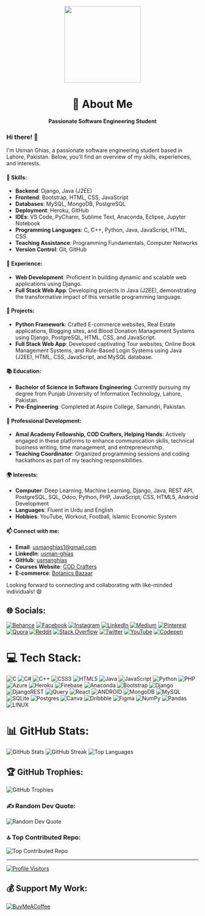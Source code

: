 <!-- Header Section -->
<p align="center">
  <img src="https://github.com/UsmanGhias" width="200" height="200">
  <h1 align="center">💫 About Me</h1>
  <p align="center"><strong>Passionate Software Engineering Student</strong></p>
</p>

<!-- Introduction -->
### Hi there! 👋

I'm Usman Ghias, a passionate software engineering student based in Lahore, Pakistan. Below, you'll find an overview of my skills, experiences, and interests.

<!-- Skills Section -->
#### 🚀 Skills:

- **Backend**: Django, Java (J2EE)
- **Frontend**: Bootstrap, HTML, CSS, JavaScript
- **Databases**: MySQL, MongoDB, PostgreSQL
- **Deployment**: Heroku, GitHub
- **IDEs**: VS Code, PyCharm, Sublime Text, Anaconda, Eclipse, Jupyter Notebook
- **Programming Languages**: C, C++, Python, Java, JavaScript, HTML, CSS
- **Teaching Assistance**: Programming Fundamentals, Computer Networks
- **Version Control**: Git, GitHub

<!-- Experience Section -->
#### 🌱 Experience:

- **Web Development**: Proficient in building dynamic and scalable web applications using Django.
- **Full Stack Web App**: Developing projects in Java (J2EE), demonstrating the transformative impact of this versatile programming language.

<!-- Projects Section -->
#### 💼 Projects:

- **Python Framework**: Crafted E-commerce websites, Real Estate applications, Blogging sites, and Blood Donation Management Systems using Django, PostgreSQL, HTML, CSS, and JavaScript.
- **Full Stack Web App**: Developed captivating Tour websites, Online Book Management Systems, and Rule-Based Login Systems using Java (J2EE), HTML, CSS, JavaScript, and MySQL database.

<!-- Education Section -->
#### 📚 Education:

- **Bachelor of Science in Software Engineering**: Currently pursuing my degree from Punjab University of Information Technology, Lahore, Pakistan.
- **Pre-Engineering**: Completed at Aspire College, Samundri, Pakistan.

<!-- Professional Development Section -->
#### 🌟 Professional Development:

- **Amal Academy Fellowship, COD Crafters, Helping Hands**: Actively engaged in these platforms to enhance communication skills, technical business writing, time management, and entrepreneurship.
- **Teaching Coordinator**: Organized programming sessions and coding hackathons as part of my teaching responsibilities.

<!-- Interests Section -->
#### 🌍 Interests:

- **Computer**: Deep Learning, Machine Learning, Django, Java, REST API, PostgreSQL, SQL, Odoo, Python, PHP, JavaScript, CSS, HTML5, Android Development
- **Languages**: Fluent in Urdu and English
- **Hobbies**: YouTube, Workout, Football, Islamic Economic System

<!-- Contact Information Section -->
#### 📫 Connect with me:

- **Email**: usmanghias1@gmail.com
- **LinkedIn**: [usman-ghias](https://www.linkedin.com/in/usman-ghias)
- **GitHub**: [usmanghias](https://www.github.com/usmanghias)
- **Courses Website**: [COD Crafters](https://www.codcrafters.com)
- **E-commerce**: [Botanics Bazaar](https://www.botanicsbazaar.com)

Looking forward to connecting and collaborating with like-minded individuals! 😄

<!-- Social Media Section -->
## 🌐 Socials:
[![Behance](https://img.shields.io/badge/Behance-1769ff?logo=behance&logoColor=white)](https://behance.net/https://www.behance.net/ranausman16) [![Facebook](https://img.shields.io/badge/Facebook-%231877F2.svg?logo=Facebook&logoColor=white)](https://facebook.com/https://www.facebook.com/codcrafters/) [![Instagram](https://img.shields.io/badge/Instagram-%23E4405F.svg?logo=Instagram&logoColor=white)](https://instagram.com/https://www.instagram.com/codcrafters1/) [![LinkedIn](https://img.shields.io/badge/LinkedIn-%230077B5.svg?logo=linkedin&logoColor=white)](https://linkedin.com/in/https://www.linkedin.com/in/usman-ghias) [![Medium](https://img.shields.io/badge/Medium-12100E?logo=medium&logoColor=white)](https://medium.com/@https://medium.com/@usmanghias) [![Pinterest](https://img.shields.io/badge/Pinterest-%23E60023.svg?logo=Pinterest&logoColor=white)](https://pinterest.com/https://www.pinterest.com/CodewithUsman/) [![Quora](https://img.shields.io/badge/Quora-%23B92B27.svg?logo=Quora&logoColor=white)](https://quora.com/profile/https://www.quora.com/profile/Usman-Ghias-3) [![Reddit](https://img.shields.io/badge/Reddit-%23FF4500.svg?logo=Reddit&logoColor=white)](https://reddit.com/user/https://www.reddit.com/user/usmanghias) [![Stack Overflow](https://img.shields.io/badge/-Stackoverflow-FE7A16?logo=stack-overflow&logoColor=white)](https://stackoverflow.com/users/https://stackoverflow.com/users/18590208/muhammad-usman-ghias) [![Twitter](https://img.shields.io/badge/Twitter-%231DA1F2.svg?logo=Twitter&logoColor=white)](https://twitter.com/https://twitter.com/usman467001?t=t0-4mfl-DWKQLJ7y44RGcQ&s=08) [![YouTube](https://img.shields.io/badge/YouTube-%23FF0000.svg?logo=YouTube&logoColor=white)](https://youtube.com/@https://www.youtube.com/@codcrafters) [![Codepen](https://img.shields.io/badge/Codepen-000000?style=for-the-badge&logo=codepen&logoColor=white)](https://codepen.io/https://codepen.io/UsmanGhias)

<!-- Tech Stack Section -->
# 💻 Tech Stack:

![C](https://img.shields.io/badge/c-%2300599C.svg?style=plastic&logo=c&logoColor=white) ![C#](https://img.shields.io/badge/c%23-%23239120.svg?style=plastic&logo=c-sharp&logoColor=white) ![C++](https://img.shields.io/badge/c++-%2300599C.svg?style=plastic&logo=c%2B%2B&logoColor=white) ![CSS3](https://img.shields.io/badge/css3-%231572B6.svg?style=plastic&logo=css3&logoColor=white) ![HTML5](https://img.shields.io/badge/html5-%23E34F26.svg?style=plastic&logo=html5&logoColor=white) ![Java](https://img.shields.io/badge/java-%23ED8B00.svg?style=plastic&logo=java&logoColor=white) ![JavaScript](https://img.shields.io/badge/javascript-%23323330.svg?style=plastic&logo=javascript&logoColor=%23F7DF1E) ![Python](https://img.shields.io/badge/python-3670A0?style=plastic&logo=python&logoColor=ffdd54) ![PHP](https://img.shields.io/badge/php-%23777BB4.svg?style=plastic&logo=php&logoColor=white) ![Azure](https://img.shields.io/badge/azure-%230072C6.svg?style=plastic&logo=azure-devops&logoColor=white) ![Heroku](https://img.shields.io/badge/heroku-%23430098.svg?style=plastic&logo=heroku&logoColor=white) ![Firebase](https://img.shields.io/badge/firebase-%23039BE5.svg?style=plastic&logo=firebase) ![Anaconda](https://img.shields.io/badge/Anaconda-%2344A833.svg?style=plastic&logo=anaconda&logoColor=white) ![Bootstrap](https://img.shields.io/badge/bootstrap-%23563D7C.svg?style=plastic&logo=bootstrap&logoColor=white) ![Django](https://img.shields.io/badge/django-%23092E20.svg?style=plastic&logo=django&logoColor=white) ![DjangoREST](https://img.shields.io/badge/DJANGO-REST-ff1709?style=plastic&logo=django&logoColor=white&color=ff1709&labelColor=gray) ![jQuery](https://img.shields.io/badge/jquery-%230769AD.svg?style=plastic&logo=jquery&logoColor=white) ![React](https://img.shields.io/badge/react-%2320232a.svg?style=plastic&logo=react&logoColor=%2361DAFB) ![ANDROID](https://img.shields.io/badge/android-%2320232a.svg?style=plastic&logo=android&logoColor=%a4c639) ![MongoDB](https://img.shields.io/badge/MongoDB-%234ea94b.svg?style=plastic&logo=mongodb&logoColor=white) ![MySQL](https://img.shields.io/badge/mysql-%2300f.svg?style=plastic&logo=mysql&logoColor=white) ![SQLite](https://img.shields.io/badge/sqlite-%2307405e.svg?style=plastic&logo=sqlite&logoColor=white) ![Postgres](https://img.shields.io/badge/postgres-%23316192.svg?style=plastic&logo=postgresql&logoColor=white) ![Canva](https://img.shields.io/badge/Canva-%2300C4CC.svg?style=plastic&logo=Canva&logoColor=white) ![Dribbble](https://img.shields.io/badge/Dribbble-EA4C89?style=plastic&logo=dribbble&logoColor=white) ![Figma](https://img.shields.io/badge/figma-%23F24E1E.svg?style=plastic&logo=figma&logoColor=white) ![NumPy](https://img.shields.io/badge/numpy-%23013243.svg?style=plastic&logo=numpy&logoColor=white) ![Pandas](https://img.shields.io/badge/pandas-%23150458.svg?style=plastic&logo=pandas&logoColor=white) ![LINUX](https://img.shields.io/badge/Linux-FCC624?style=plastic&logo=linux&logoColor=black)

<!-- GitHub Stats Section -->
# 📊 GitHub Stats:
![GitHub Stats](https://github-readme-stats.vercel.app/api?username=UsmanGhias&theme=radical&hide_border=false&include_all_commits=false&count_private=true)
![GitHub Streak](https://github-readme-streak-stats.herokuapp.com/?user=UsmanGhias&theme=radical&hide_border=false)
![Top Languages](https://github-readme-stats.vercel.app/api/top-langs/?username=UsmanGhias&theme=radical&hide_border=false&include_all_commits=false&count_private=true&layout=compact)

<!-- GitHub Trophies Section -->
## 🏆 GitHub Trophies:
![GitHub Trophies](https://github-profile-trophy.vercel.app/?username=UsmanGhias&theme=radical&no-frame=false&no-bg=true&margin-w=4)

<!-- Random Dev Quote Section -->
### ✍️ Random Dev Quote:
![Random Dev Quote](https://quotes-github-readme.vercel.app/api?type=horizontal&theme=radical)

<!-- Top Contributed Repo Section -->
### 🔝 Top Contributed Repo:
![Top Contributed Repo](https://github-contributor-stats.vercel.app/api?username=UsmanGhias&limit=5&theme=dark&combine_all_yearly_contributions=true)

---

[![Profile Visitors](https://visitcount.itsvg.in/api?id=UsmanGhias&icon=2&color=3)](https://visitcount.itsvg.in)

## 💰 Support My Work:
[![BuyMeACoffee](https://www.buymeacoffee.com/usmanghias)](https://www.buymeacoffee.com/usmanghias)

